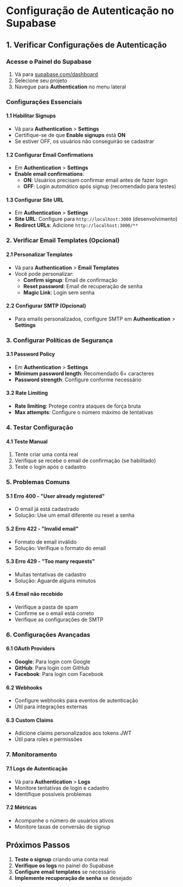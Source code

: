 # Configuração de Autenticação no Supabase

## 1. Verificar Configurações de Autenticação

### Acesse o Painel do Supabase
1. Vá para [supabase.com/dashboard](https://supabase.com/dashboard)
2. Selecione seu projeto
3. Navegue para **Authentication** no menu lateral

### Configurações Essenciais

#### 1.1 Habilitar Signups
- Vá para **Authentication** &gt; **Settings**
- Certifique-se de que **Enable signups** está **ON**
- Se estiver OFF, os usuários não conseguirão se cadastrar

#### 1.2 Configurar Email Confirmations
- Em **Authentication** &gt; **Settings**
- **Enable email confirmations**:
  - **ON**: Usuários precisam confirmar email antes de fazer login
  - **OFF**: Login automático após signup (recomendado para testes)

#### 1.3 Configurar Site URL
- Em **Authentication** &gt; **Settings**
- **Site URL**: Configure para `http://localhost:3000` (desenvolvimento)
- **Redirect URLs**: Adicione `http://localhost:3000/**`

### 2. Verificar Email Templates (Opcional)

#### 2.1 Personalizar Templates
- Vá para **Authentication** &gt; **Email Templates**
- Você pode personalizar:
  - **Confirm signup**: Email de confirmação
  - **Reset password**: Email de recuperação de senha
  - **Magic Link**: Login sem senha

#### 2.2 Configurar SMTP (Opcional)
- Para emails personalizados, configure SMTP em **Authentication** &gt; **Settings**

### 3. Configurar Políticas de Segurança

#### 3.1 Password Policy
- Em **Authentication** &gt; **Settings**
- **Minimum password length**: Recomendado 6+ caracteres
- **Password strength**: Configure conforme necessário

#### 3.2 Rate Limiting
- **Rate limiting**: Protege contra ataques de força bruta
- **Max attempts**: Configure o número máximo de tentativas

### 4. Testar Configuração

#### 4.1 Teste Manual
1. Tente criar uma conta real
2. Verifique se recebe o email de confirmação (se habilitado)
3. Teste o login após o cadastro

### 5. Problemas Comuns

#### 5.1 Erro 400 - "User already registered"
- O email já está cadastrado
- Solução: Use um email diferente ou reset a senha

#### 5.2 Erro 422 - "Invalid email"
- Formato de email inválido
- Solução: Verifique o formato do email

#### 5.3 Erro 429 - "Too many requests"
- Muitas tentativas de cadastro
- Solução: Aguarde alguns minutos

#### 5.4 Email não recebido
- Verifique a pasta de spam
- Confirme se o email está correto
- Verifique as configurações de SMTP

### 6. Configurações Avançadas

#### 6.1 OAuth Providers
- **Google**: Para login com Google
- **GitHub**: Para login com GitHub
- **Facebook**: Para login com Facebook

#### 6.2 Webhooks
- Configure webhooks para eventos de autenticação
- Útil para integrações externas

#### 6.3 Custom Claims
- Adicione claims personalizados aos tokens JWT
- Útil para roles e permissões

### 7. Monitoramento

#### 7.1 Logs de Autenticação
- Vá para **Authentication** &gt; **Logs**
- Monitore tentativas de login e cadastro
- Identifique possíveis problemas

#### 7.2 Métricas
- Acompanhe o número de usuários ativos
- Monitore taxas de conversão de signup

## Próximos Passos

1. **Teste o signup** criando uma conta real
2. **Verifique os logs** no painel do Supabase
3. **Configure email templates** se necessário
4. **Implemente recuperação de senha** se desejado 